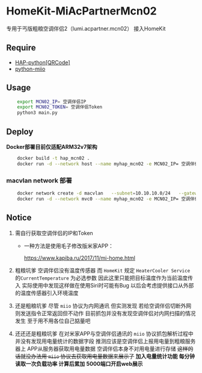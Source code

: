 # HomeKit-MiAcPartnerMcn02

专用于丐版粗粮空调伴侣2（lumi.acpartner.mcn02） 接入HomeKit

## Require
  * [HAP-python[QRCode]](https://github.com/ikalchev/HAP-python)
  * [python-miio](https://github.com/rytilahti/python-miio)

## Usage

```bash
    export MCN02_IP= 空调伴侣IP
    export MCN02_TOKEN= 空调伴侣Token
    python3 main.py
```

## Deploy

**Docker部署目前仅适配ARM32v7架构**

```bash
    docker build -t hap_mcn02 .
    docker run -d --network host --name myhap_mcn02 -e MCN02_IP= 空调伴侣IP -e MCN02_TOKEN= 空调伴侣Token hap_mcn02
```

### macvlan network 部署
```bash
    docker network create -d macvlan   --subnet=10.10.10.0/24   --gateway=10.10.10.1  --ip-range=10.10.10.200/29  -o parent=eth0 mvc0
    docker run -d --network mvc0 --name myhap_mcn02 -e MCN02_IP= 空调伴侣IP -e MCN02_TOKEN= 空调伴侣Token hap_mcn02
```


## Notice

1. 需自行获取空调伴侣的IP和Token

    * 一种方法是使用毛子修改版米家APP：

        https://www.kapiba.ru/2017/11/mi-home.html

2. 粗粮坑爹 空调伴侣没有温度传感器 而 `HomeKit` 规定 `HeaterCooler Service` 的`CurrentTemperature` 为必选参数 因此这里只能把目标温度作为当前温度传入 实际使用中发现这样做在使用Siri时可能有Bug 以后会考虑提供接口从外部的温度传感器引入环境温度

3. 还是粗粮坑爹 尽管 `miio` 协议为内网通讯 但实测发现 若给空调伴侣切断外网 则发送指令正常返回但不动作 目前抓包并没有发现空调伴侣对内网扫描的情况发生 至于用不用各位自己掂量吧

4. 还还还是粗粮坑爹 在对米家APP与空调伴侣通讯的 `miio` 协议抓包解析过程中 并没有发现用电量统计的数据字段 推测应该是空调伴侣上报用电量到粗粮服务器上 APP从服务器获取用电量数据 空调伴侣本身不对用电量进行存储 ~~这样的话就没办法用 `miio` 协议去获取用电量数据来展示了~~ **加入电量统计功能 每分钟读取一次负载功率 计算后累加** **5000端口开启web展示**